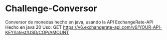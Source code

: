 # Challenge-Conversor
Conversor de monedas hecho en java, usando la API ExchangeRate-API
Hecho en java 20
Uso: GET https://v6.exchangerate-api.com/v6/YOUR-API-KEY/latest/USD/COP/AMOUNT
